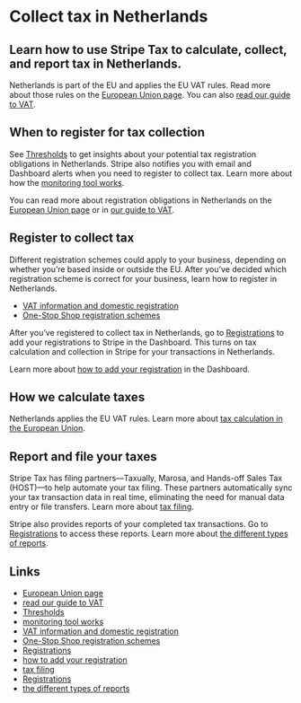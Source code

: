 # Collect tax in Netherlands

## Learn how to use Stripe Tax to calculate, collect, and report tax in Netherlands.

Netherlands is part of the EU and applies the EU VAT rules. Read more about
those rules on the [European Union
page](https://docs.stripe.com/tax/supported-countries/european-union). You can
also [read our guide to
VAT](https://stripe.com/guides/tax-registration-process-europe).

## When to register for tax collection

See [Thresholds](https://dashboard.stripe.com/tax/thresholds) to get insights
about your potential tax registration obligations in Netherlands. Stripe also
notifies you with email and Dashboard alerts when you need to register to
collect tax. Learn more about how the [monitoring tool
works](https://docs.stripe.com/tax/monitoring).

You can read more about registration obligations in Netherlands on the [European
Union page](https://docs.stripe.com/tax/supported-countries/european-union) or
in [our guide to
VAT](https://stripe.com/guides/tax-registration-process-europe).

## Register to collect tax

Different registration schemes could apply to your business, depending on
whether you’re based inside or outside the EU. After you’ve decided which
registration scheme is correct for your business, learn how to register in
Netherlands.

- [VAT information and domestic
registration](https://www.belastingdienst.nl/wps/wcm/connect/bldcontenten/belastingdienst/business/vat/vat_in_the_netherlands/)
- [One-Stop Shop registration
schemes](https://www.belastingdienst.nl/wps/wcm/connect/bldcontenten/belastingdienst/business/vat/vat_in_the_netherlands/how-to-declare-vat-for-e-commerce-and-services/how-to-declare-vat-for-e-commerce-and-services)

After you’ve registered to collect tax in Netherlands, go to
[Registrations](https://dashboard.stripe.com/tax/registrations?location=nl) to
add your registrations to Stripe in the Dashboard. This turns on tax calculation
and collection in Stripe for your transactions in Netherlands.

Learn more about [how to add your
registration](https://docs.stripe.com/tax/registering#track-your-registrations-in-the-tax-dashboard)
in the Dashboard.

## How we calculate taxes

Netherlands applies the EU VAT rules. Learn more about [tax calculation in the
European Union](https://docs.stripe.com/tax/supported-countries/european-union).

## Report and file your taxes

Stripe Tax has filing partners—Taxually, Marosa, and Hands-off Sales Tax
(HOST)—to help automate your tax filing. These partners automatically sync your
tax transaction data in real time, eliminating the need for manual data entry or
file transfers. Learn more about [tax
filing](https://docs.stripe.com/tax/filing).

Stripe also provides reports of your completed tax transactions. Go to
[Registrations](https://dashboard.stripe.com/tax/registrations) to access these
reports. Learn more about [the different types of
reports](https://docs.stripe.com/tax/reports).

## Links

- [European Union
page](https://docs.stripe.com/tax/supported-countries/european-union)
- [read our guide to
VAT](https://stripe.com/guides/tax-registration-process-europe)
- [Thresholds](https://dashboard.stripe.com/tax/thresholds)
- [monitoring tool works](https://docs.stripe.com/tax/monitoring)
- [VAT information and domestic
registration](https://www.belastingdienst.nl/wps/wcm/connect/bldcontenten/belastingdienst/business/vat/vat_in_the_netherlands/)
- [One-Stop Shop registration
schemes](https://www.belastingdienst.nl/wps/wcm/connect/bldcontenten/belastingdienst/business/vat/vat_in_the_netherlands/how-to-declare-vat-for-e-commerce-and-services/how-to-declare-vat-for-e-commerce-and-services)
- [Registrations](https://dashboard.stripe.com/tax/registrations?location=nl)
- [how to add your
registration](https://docs.stripe.com/tax/registering#track-your-registrations-in-the-tax-dashboard)
- [tax filing](https://docs.stripe.com/tax/filing)
- [Registrations](https://dashboard.stripe.com/tax/registrations)
- [the different types of reports](https://docs.stripe.com/tax/reports)